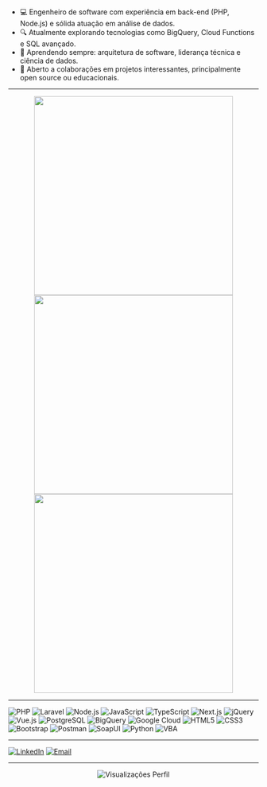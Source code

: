 - 💻 Engenheiro de software com experiência em back-end (PHP, Node.js) e sólida atuação em análise de dados.
- 🔍 Atualmente explorando tecnologias como BigQuery, Cloud Functions e SQL avançado.
- 🌱 Aprendendo sempre: arquitetura de software, liderança técnica e ciência de dados.
- 🤝 Aberto a colaborações em projetos interessantes, principalmente open source ou educacionais.

---

<div align="center">
  <a href="https://github.com/DiegoBarth">
    <img width="400em" src="https://github-readme-stats-bice-one-45.vercel.app/api/top-langs/?username=DiegoBarth&layout=compact&langs_count=7&theme=vision-friendly-dark"/>
  </a>
</div>
<div align="center">
  <a href="https://github.com/DiegoBarth">
    <img width="400em" src="https://github-readme-stats-bice-one-45.vercel.app/api?username=DiegoBarth&show_icons=true&theme=vision-friendly-dark&include_all_commits=true&count_private=true"/>
  </a>
</div>
<div align="center">
    <a href="https://github.com/DiegoBarth">
    <img width="400em" src="https://github-readme-streak-stats.herokuapp.com/?user=DiegoBarth&theme=vision-friendly-dark&hide_border=false"/>
  </a>
</div>

---

![PHP](https://img.shields.io/badge/PHP-777BB4?style=for-the-badge&logo=php&logoColor=white)
![Laravel](https://img.shields.io/badge/Laravel-FF2D20?style=for-the-badge&logo=laravel&logoColor=white)
![Node.js](https://img.shields.io/badge/Node.js-339933?style=for-the-badge&logo=node.js&logoColor=white)
![JavaScript](https://img.shields.io/badge/JavaScript-F7DF1E?style=for-the-badge&logo=javascript&logoColor=black)
![TypeScript](https://img.shields.io/badge/TypeScript-3178C6?style=for-the-badge&logo=typescript&logoColor=white)
![Next.js](https://img.shields.io/badge/Next.js-000000?style=for-the-badge&logo=next.js&logoColor=white)
![jQuery](https://img.shields.io/badge/jQuery-0769AD?style=for-the-badge&logo=jquery&logoColor=white)
![Vue.js](https://img.shields.io/badge/Vue.js-4FC08D?style=for-the-badge&logo=vue.js&logoColor=white)
![PostgreSQL](https://img.shields.io/badge/PostgreSQL-336791?style=for-the-badge&logo=postgresql&logoColor=white)
![BigQuery](https://img.shields.io/badge/BigQuery-669DF6?style=for-the-badge&logo=googlebigquery&logoColor=white)
![Google Cloud](https://img.shields.io/badge/Google%20Cloud-4285F4?style=for-the-badge&logo=googlecloud&logoColor=white)
![HTML5](https://img.shields.io/badge/HTML5-E34F26?style=for-the-badge&logo=html5&logoColor=white)
![CSS3](https://img.shields.io/badge/CSS3-1572B6?style=for-the-badge&logo=css3&logoColor=white)
![Bootstrap](https://img.shields.io/badge/Bootstrap-7952B3?style=for-the-badge&logo=bootstrap&logoColor=white)
![Postman](https://img.shields.io/badge/Postman-FF6C37?style=for-the-badge&logo=postman&logoColor=white)
![SoapUI](https://img.shields.io/badge/SoapUI-6CB33F?style=for-the-badge&logo=soapui&logoColor=white)
![Python](https://img.shields.io/badge/Python-3776AB?style=for-the-badge&logo=python&logoColor=white)
![VBA](https://img.shields.io/badge/VBA-000000?style=for-the-badge&logo=visualbasic&logoColor=white)

---

   [![LinkedIn](https://img.shields.io/badge/-LinkedIn-blue?style=for-the-badge&logo=linkedin&logoColor=white)](https://br.linkedin.com/in/diegoalexbarth)
   [![Email](https://img.shields.io/badge/-Email-c14438?style=for-the-badge&logo=gmail&logoColor=white)](mailto:d.alexbarth@gmail.com)

---

<p align="center">
  <img src="https://komarev.com/ghpvc/?username=DiegoBarth&style=flat-square&color=green" alt="Visualizações Perfil"/>
</p>
